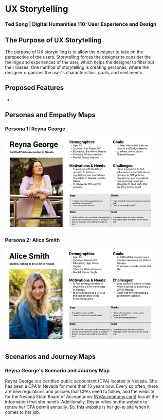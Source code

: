 # UX Storytelling
### Ted Song | Digital Humanities 110: User Experience and Design

## The Purpose of UX Storytelling
The purpose of UX storytelling is to allow the designer to take on the perspective of the users.
Storytelling forces the designer to consider the feelings and experiences of the user, which helps the designer to filter out their biases.
One method of storytelling is creating personas, where the designer organizes the user's characteristics, goals, and sentiments.

## Proposed Features
- 

## Personas and Empathy Maps
### Persona 1: Reyna George
![Reyna George](ReynaGeorge2.png)

### Persona 2: Alice Smith
![Alice Smith](AliceSmith.png)

## Scenarios and Journey Maps
### Reyna George's Scenario and Journey Map
Reyna George is a certified public accountant (CPA) located in Nevada. She has been a CPA in Nevada for more than 10 years now. Every so often, there are new regulations and policies that CPAs need to follow, and the website for the Nevada State Board of Accountancy ([NVAccountany.com](NVAccountancy.com)) has all the information that she needs. Additionally, Reyna relies on the website to renew her CPA permit annually. So, this website is her go-to site when it comes to her job.

